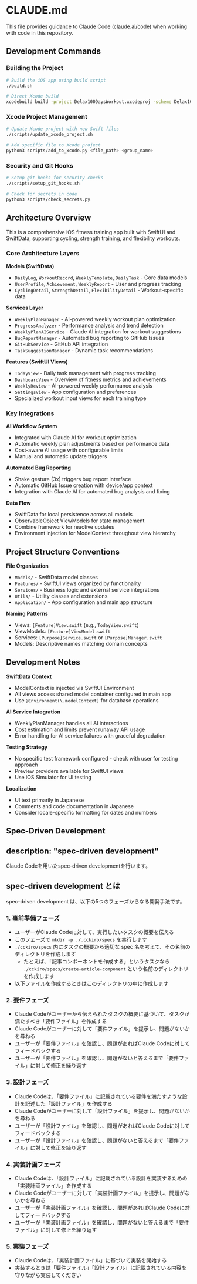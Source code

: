 # CLAUDE.md

This file provides guidance to Claude Code (claude.ai/code) when working with code in this repository.

## Development Commands

### Building the Project
```bash
# Build the iOS app using build script
./build.sh

# Direct Xcode build
xcodebuild build -project Delax100DaysWorkout.xcodeproj -scheme Delax100DaysWorkout -destination 'platform=iOS Simulator,name=iPhone 16 Pro,OS=latest'
```

### Xcode Project Management
```bash
# Update Xcode project with new Swift files
./scripts/update_xcode_project.sh

# Add specific file to Xcode project
python3 scripts/add_to_xcode.py <file_path> <group_name>
```

### Security and Git Hooks
```bash
# Setup git hooks for security checks
./scripts/setup_git_hooks.sh

# Check for secrets in code
python3 scripts/check_secrets.py
```

## Architecture Overview

This is a comprehensive iOS fitness training app built with SwiftUI and SwiftData, supporting cycling, strength training, and flexibility workouts.

### Core Architecture Layers

**Models (SwiftData)**
- `DailyLog`, `WorkoutRecord`, `WeeklyTemplate`, `DailyTask` - Core data models
- `UserProfile`, `Achievement`, `WeeklyReport` - User and progress tracking
- `CyclingDetail`, `StrengthDetail`, `FlexibilityDetail` - Workout-specific data

**Services Layer**
- `WeeklyPlanManager` - AI-powered weekly workout plan optimization
- `ProgressAnalyzer` - Performance analysis and trend detection  
- `WeeklyPlanAIService` - Claude AI integration for workout suggestions
- `BugReportManager` - Automated bug reporting to GitHub Issues
- `GitHubService` - GitHub API integration
- `TaskSuggestionManager` - Dynamic task recommendations

**Features (SwiftUI Views)**
- `TodayView` - Daily task management with progress tracking
- `DashboardView` - Overview of fitness metrics and achievements
- `WeeklyReview` - AI-powered weekly performance analysis
- `SettingsView` - App configuration and preferences
- Specialized workout input views for each training type

### Key Integrations

**AI Workflow System**
- Integrated with Claude AI for workout optimization
- Automatic weekly plan adjustments based on performance data
- Cost-aware AI usage with configurable limits
- Manual and automatic update triggers

**Automated Bug Reporting**
- Shake gesture (3x) triggers bug report interface
- Automatic GitHub Issue creation with device/app context
- Integration with Claude AI for automated bug analysis and fixing

**Data Flow**
- SwiftData for local persistence across all models
- ObservableObject ViewModels for state management
- Combine framework for reactive updates
- Environment injection for ModelContext throughout view hierarchy

## Project Structure Conventions

**File Organization**
- `Models/` - SwiftData model classes
- `Features/` - SwiftUI views organized by functionality
- `Services/` - Business logic and external service integrations
- `Utils/` - Utility classes and extensions
- `Application/` - App configuration and main app structure

**Naming Patterns**
- Views: `[Feature]View.swift` (e.g., `TodayView.swift`)
- ViewModels: `[Feature]ViewModel.swift` 
- Services: `[Purpose]Service.swift` or `[Purpose]Manager.swift`
- Models: Descriptive names matching domain concepts

## Development Notes

**SwiftData Context**
- ModelContext is injected via SwiftUI Environment
- All views access shared model container configured in main app
- Use `@Environment(\.modelContext)` for database operations

**AI Service Integration**
- WeeklyPlanManager handles all AI interactions
- Cost estimation and limits prevent runaway API usage
- Error handling for AI service failures with graceful degradation

**Testing Strategy**
- No specific test framework configured - check with user for testing approach
- Preview providers available for SwiftUI views
- Use iOS Simulator for UI testing

**Localization**
- UI text primarily in Japanese
- Comments and code documentation in Japanese
- Consider locale-specific formatting for dates and numbers

## Spec-Driven Development

description: "spec-driven development"
---

Claude Codeを用いたspec-driven developmentを行います。

## spec-driven development とは

spec-driven development は、以下の5つのフェーズからなる開発手法です。

### 1. 事前準備フェーズ

- ユーザーがClaude Codeに対して、実行したいタスクの概要を伝える
- このフェーズで `mkdir -p ./.cckiro/specs` を実行します
- `./cckiro/specs` 内にタスクの概要から適切な spec 名を考えて、その名前のディレクトリを作成します
    - たとえば、「記事コンポーネントを作成する」というタスクなら `./cckiro/specs/create-article-component` という名前のディレクトリを作成します
- 以下ファイルを作成するときはこのディレクトリの中に作成します

### 2. 要件フェーズ

- Claude Codeがユーザーから伝えられたタスクの概要に基づいて、タスクが満たすべき「要件ファイル」を作成する
- Claude Codeがユーザーに対して「要件ファイル」を提示し、問題がないかを尋ねる
- ユーザーが「要件ファイル」を確認し、問題があればClaude Codeに対してフィードバックする
- ユーザーが「要件ファイル」を確認し、問題がないと答えるまで「要件ファイル」に対して修正を繰り返す

### 3. 設計フェーズ

- Claude Codeは、「要件ファイル」に記載されている要件を満たすような設計を記述した「設計ファイル」を作成する
- Claude Codeがユーザーに対して「設計ファイル」を提示し、問題がないかを尋ねる
- ユーザーが「設計ファイル」を確認し、問題があればClaude Codeに対してフィードバックする
- ユーザーが「設計ファイル」を確認し、問題がないと答えるまで「要件ファイル」に対して修正を繰り返す

### 4. 実装計画フェーズ

- Claude Codeは、「設計ファイル」に記載されている設計を実装するための「実装計画ファイル」を作成する
- Claude Codeがユーザーに対して「実装計画ファイル」を提示し、問題がないかを尋ねる
- ユーザーが「実装計画ファイル」を確認し、問題があればClaude Codeに対してフィードバックする
- ユーザーが「実装計画ファイル」を確認し、問題がないと答えるまで「要件ファイル」に対して修正を繰り返す

### 5. 実装フェーズ

- Claude Codeは、「実装計画ファイル」に基づいて実装を開始する
- 実装するときは「要件ファイル」「設計ファイル」に記載されている内容を守りながら実装してください